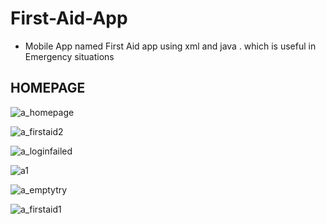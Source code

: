 ﻿# First-Aid-App
- Mobile App named First Aid app using xml and java . which is useful in Emergency situations

## HOMEPAGE
![a_homepage](https://user-images.githubusercontent.com/88266411/182099820-023266f6-0fd1-428e-9ac9-a77bf1d1a5d6.PNG)


![a_firstaid2](https://user-images.githubusercontent.com/88266411/182100016-53f5c000-7289-442d-8f09-7788d989825b.PNG)

![a_loginfailed](https://user-images.githubusercontent.com/88266411/182100023-f3bafa79-ca9d-443b-b47f-4ad7c3046cba.PNG)

![a1](https://user-images.githubusercontent.com/88266411/182100024-02d7b535-f88f-4507-aaa9-37bfd154dafe.PNG)

![a_emptytry](https://user-images.githubusercontent.com/88266411/182100026-0d6a8f95-e2c9-4082-a3c5-30dbc223e3b2.PNG)

![a_firstaid1](https://user-images.githubusercontent.com/88266411/182100028-9be08b40-be8c-4e0e-bb7e-4e9d2561f98c.PNG)

